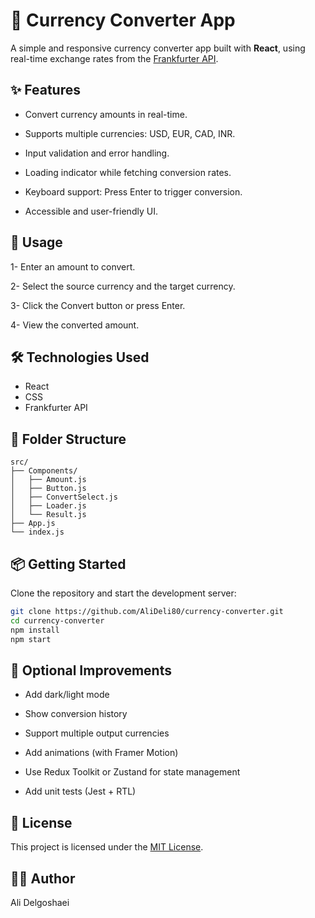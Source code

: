 # 💱 Currency Converter App

A simple and responsive currency converter app built with **React**, using real-time exchange rates from the [Frankfurter API](https://www.frankfurter.app/).

## ✨ Features

- Convert currency amounts in real-time.

- Supports multiple currencies: USD, EUR, CAD, INR.

- Input validation and error handling.

- Loading indicator while fetching conversion rates.

- Keyboard support: Press Enter to trigger conversion.

- Accessible and user-friendly UI.

## 🔄 Usage

1- Enter an amount to convert.

2- Select the source currency and the target currency.

3- Click the Convert button or press Enter.

4- View the converted amount.

## 🛠️ Technologies Used

- React
- CSS
- Frankfurter API

## 📁 Folder Structure
```plaintext
src/
├── Components/
│   ├── Amount.js
│   ├── Button.js
│   ├── ConvertSelect.js
│   ├── Loader.js
│   └── Result.js
├── App.js
└── index.js
```

## 📦 Getting Started

Clone the repository and start the development server:

```bash
git clone https://github.com/AliDeli80/currency-converter.git
cd currency-converter
npm install
npm start
```

## 🧪 Optional Improvements
- Add dark/light mode

- Show conversion history

- Support multiple output currencies

- Add animations (with Framer Motion)

- Use Redux Toolkit or Zustand for state management

- Add unit tests (Jest + RTL)

## 📄 License
This project is licensed under the [MIT License](LICENSE).

## 👨‍💻 Author
Ali Delgoshaei
